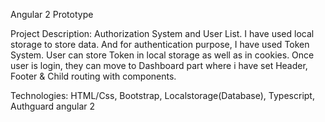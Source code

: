Angular 2 Prototype

Project Description: Authorization System and User List. I have used local storage to store data. And for authentication purpose, I have used Token System. User can store Token in local storage as well as in cookies.
Once user is login, they can move to Dashboard part where i have set Header, Footer & Child routing with components.

Technologies: HTML/Css, Bootstrap, Localstorage(Database), Typescript, Authguard angular 2
